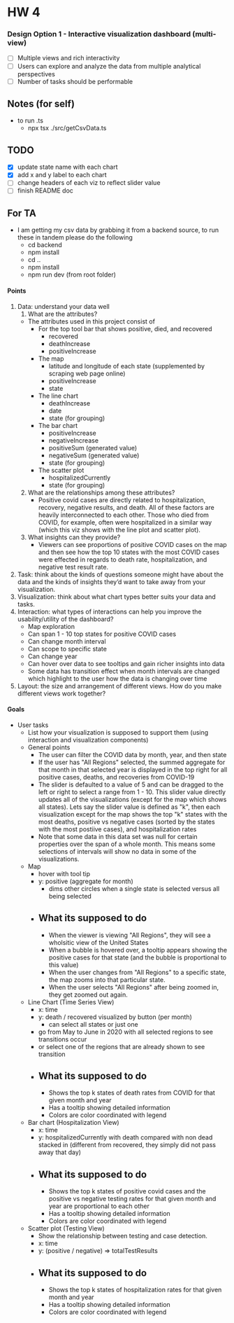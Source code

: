 # HW 4

### **Design Option 1 - Interactive visualization dashboard (multi-view)**

- [ ] Multiple views and rich interactivity
- [ ] Users can explore and analyze the data from multiple analytical perspectives
- [ ] Number of tasks should be performable

## Notes (for self)

- to run .ts
  - npx tsx ./src/getCsvData.ts

## TODO

- [x] update state name with each chart
- [x] add x and y label to each chart
- [ ] change headers of each viz to reflect slider value
- [ ] finish README doc

## For TA

- I am getting my csv data by grabbing it from a backend source, to run these in tandem please do the following
  - cd backend
  - npm install
  - cd ..
  - npm install
  - npm run dev (from root folder)

#### Points

1. Data: understand your data well
   1. What are the attributes?
   - The attributes used in this project consist of
     - For the top tool bar that shows positive, died, and recovered
       - recovered
       - deathIncrease
       - positiveIncrease
     - The map
       - latitude and longitude of each state (supplemented by scraping web page online)
       - positiveIncrease
       - state
     - The line chart
       - deathIncrease
       - date
       - state (for grouping)
     - The bar chart
       - positiveIncrease
       - negativeIncrease
       - positiveSum (generated value)
       - negativeSum (generated value)
       - state (for grouping)
     - The scatter plot
       - hospitalizedCurrently
       - state (for grouping)
   2. What are the relationships among these attributes?
      - Positive covid cases are directly related to hospitalization, recovery, negative results, and death. All of these factors are heavily interconnected to each other. Those who died from COVID, for example, often were hospitalized in a similar way (which this viz shows with the line plot and scatter plot).
   3. What insights can they provide?
      - Viewers can see proportions of positive COVID cases on the map and then see how the top 10 states with the most COVID cases were effected in regards to death rate, hospitalization, and negative test result rate.
2. Task: think about the kinds of questions someone might have about the data and the kinds of insights they’d want to take away
   from your visualization.
3. Visualization: think about what chart types better suits your data and tasks.
4. Interaction: what types of interactions can help you improve the usability/utility of the dashboard?
   - Map exploration
   - Can span 1 - 10 top states for positive COVID cases
   - Can change month interval
   - Can scope to specific state
   - Can change year
   - Can hover over data to see tooltips and gain richer insights into data
   - Some data has transition effect when month intervals are changed which highlight to the user how the data is changing over time
5. Layout: the size and arrangement of different views. How do you make different views work together?

#### Goals

- User tasks
  - List how your visualization is supposed to support them (using interaction and visualization components)
  - General points
    - The user can filter the COVID data by month, year, and then state
    - If the user has "All Regions" selected, the summed aggregate for that month in that selected year is displayed in the top right for all positive cases, deaths, and recoveries from COVID-19
    - The slider is defaulted to a value of 5 and can be dragged to the left or right to select a range from 1 - 10. This slider value directly updates all of the visualizations (except for the map which shows all states). Lets say the slider value is defined as "k", then each visualization except for the map shows the top "k" states with the most deaths, positive vs negative cases (sorted by the states with the most postiive cases), and hospitalization rates
    - Note that some data in this data set was null for certain properties over the span of a whole month. This means some selections of intervals will show no data in some of the visualizations.
  - Map
    - hover with tool tip
    - y: positive (aggregate for month)
      - dims other circles when a single state is selected versus all being selected
    - ## What its supposed to do
      - When the viewer is viewing "All Regions", they will see a wholsitic view of the United States
      - When a bubble is hovered over, a tooltip appears showing the positive cases for that state (and the bubble is proportional to this value)
      - When the user changes from "All Regions" to a specific state, the map zooms into that particular state.
      - When the user selects "All Regions" after being zoomed in, they get zoomed out again.
  - Line Chart (Time Series View)
    - x: time
    - y: death / recovered visualized by button (per month)
      - can select all states or just one
    - go from May to June in 2020 with all selected regions to see transitions occur
    - or select one of the regions that are already shown to see transition
    - ## What its supposed to do
      - Shows the top k states of death rates from COVID for that given month and year
      - Has a tooltip showing detailed information
      - Colors are color coordinated with legend
  - Bar chart (Hospitalization View)
    - x: time
    - y: hospitalizedCurrently with death compared with non dead stacked in (different from recovered, they simply did not pass away that day)
    - ## What its supposed to do
      - Shows the top k states of positive covid cases and the positive vs negative testing rates for that given month and year are proportional to each other
      - Has a tooltip showing detailed information
      - Colors are color coordinated with legend
  - Scatter plot (Testing View)
    - Show the relationship between testing and case detection.
    - x: time
    - y: (positive / negative) => totalTestResults
    - ## What its supposed to do
      - Shows the top k states of hospitalization rates for that given month and year
      - Has a tooltip showing detailed information
      - Colors are color coordinated with legend
